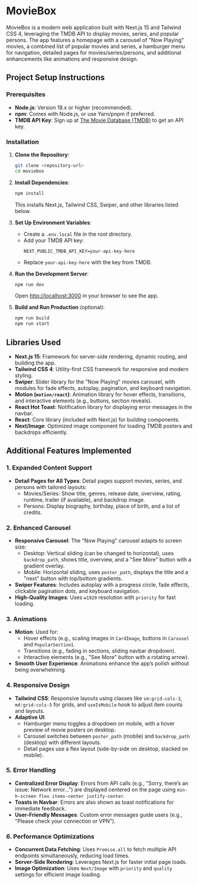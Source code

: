 
# MovieBox

MovieBox is a modern web application built with Next.js 15 and Tailwind CSS 4, leveraging the TMDB API to display movies, series, and popular persons. The app features a homepage with a carousel of "Now Playing" movies, a combined list of popular movies and series, a hamburger menu for navigation, detailed pages for movies/series/persons, and additional enhancements like animations and responsive design.

## Project Setup Instructions

### Prerequisites
- **Node.js**: Version 18.x or higher (recommended).
- **npm**: Comes with Node.js, or use Yarn/pnpm if preferred.
- **TMDB API Key**: Sign up at [The Movie Database (TMDB)](https://www.themoviedb.org/) to get an API key.

### Installation
1. **Clone the Repository**:
   ```bash
   git clone <repository-url>
   cd moviebox
   ```

2. **Install Dependencies**:
   ```bash
   npm install
   ```
   This installs Next.js, Tailwind CSS, Swiper, and other libraries listed below.

3. **Set Up Environment Variables**:
   - Create a `.env.local` file in the root directory.
   - Add your TMDB API key:
     ```
     NEXT_PUBLIC_TMDB_API_KEY=your-api-key-here
     ```
   - Replace `your-api-key-here` with the key from TMDB.

4. **Run the Development Server**:
   ```bash
   npm run dev
   ```
   Open [http://localhost:3000](http://localhost:3000) in your browser to see the app.

5. **Build and Run Production** (optional):
   ```bash
   npm run build
   npm run start
   ```


## Libraries Used
- **Next.js 15**: Framework for server-side rendering, dynamic routing, and building the app.
- **Tailwind CSS 4**: Utility-first CSS framework for responsive and modern styling.
- **Swiper**: Slider library for the "Now Playing" movies carousel, with modules for fade effects, autoplay, pagination, and keyboard navigation.
- **Motion (`motion/react`)**: Animation library for hover effects, transitions, and interactive elements (e.g., buttons, section reveals).
- **React Hot Toast**: Notification library for displaying error messages in the navbar.
- **React**: Core library (included with Next.js) for building components.
- **Next/Image**: Optimized image component for loading TMDB posters and backdrops efficiently.

## Additional Features Implemented

### 1. Expanded Content Support
- **Detail Pages for All Types**: Detail pages support movies, series, and persons with tailored layouts:
  - Movies/Series: Show title, genres, release date, overview, rating, runtime, trailer (if available), and backdrop image.
  - Persons: Display biography, birthday, place of birth, and a list of credits.

### 2. Enhanced Carousel
- **Responsive Carousel**: The "Now Playing" carousel adapts to screen size:
  - Desktop: Vertical sliding (can be changed to horizontal), uses `backdrop_path`, shows title, overview, and a "See More" button with a gradient overlay.
  - Mobile: Horizontal sliding, uses `poster_path`, displays the title and a "next" button with top/bottom gradients.
- **Swiper Features**: Includes autoplay with a progress circle, fade effects, clickable pagination dots, and keyboard navigation.
- **High-Quality Images**: Uses `w1920` resolution with `priority` for fast loading.

### 3. Animations
- **Motion**: Used for:
  - Hover effects (e.g., scaling images in `CardImage`, buttons in `Carousel` and `PopularSection`).
  - Transitions (e.g., fading in sections, sliding navbar dropdown).
  - Interactive elements (e.g., "See More" button with a rotating arrow).
- **Smooth User Experience**: Animations enhance the app’s polish without being overwhelming.

### 4. Responsive Design
- **Tailwind CSS**: Responsive layouts using classes like `sm:grid-cols-3`, `md:grid-cols-5` for grids, and `useIsMobile` hook to adjust item counts and layouts.
- **Adaptive UI**:
  - Hamburger menu toggles a dropdown on mobile, with a hover preview of movie posters on desktop.
  - Carousel switches between `poster_path` (mobile) and `backdrop_path` (desktop) with different layouts.
  - Detail pages use a flex layout (side-by-side on desktop, stacked on mobile).

### 5. Error Handling
- **Centralized Error Display**: Errors from API calls (e.g., "Sorry, there’s an issue: Network error...") are displayed centered on the page using `min-h-screen flex items-center justify-center`.
- **Toasts in Navbar**: Errors are also shown as toast notifications for immediate feedback.
- **User-Friendly Messages**: Custom error messages guide users (e.g., "Please check your connection or VPN").

### 6. Performance Optimizations
- **Concurrent Data Fetching**: Uses `Promise.all` to fetch multiple API endpoints simultaneously, reducing load times.
- **Server-Side Rendering**: Leverages Next.js for faster initial page loads.
- **Image Optimization**: Uses `Next/Image` with `priority` and `quality` settings for efficient image loading.

